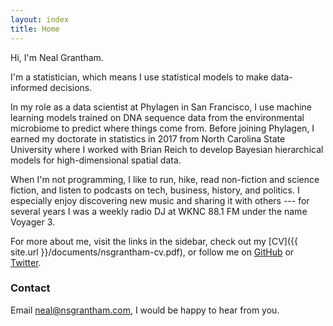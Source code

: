 ```yaml
---
layout: index
title: Home
---
```


Hi, I'm Neal Grantham.

I'm a statistician, which means I use statistical models to make data-informed decisions.

In my role as a data scientist at Phylagen in San Francisco, I use machine learning models trained on DNA sequence data from the environmental microbiome to predict where things come from. Before joining Phylagen, I earned my doctorate in statistics in 2017 from North Carolina State University where I worked with Brian Reich to develop Bayesian hierarchical models for high-dimensional spatial data.

When I'm not programming, I like to run, hike, read non-fiction and science fiction, and listen to podcasts on tech, business, history, and politics. I especially enjoy discovering new music and sharing it with others --- for several years I was a weekly radio DJ at WKNC 88.1 FM under the name Voyager 3.

For more about me, visit the links in the sidebar, check out my [CV]({{ site.url }}/documents/nsgrantham-cv.pdf), or follow me on [GitHub](http://github.com/nsgrantham) or [Twitter](http://twitter.com/nsgrantham).

### Contact

Email <a href="mailto:neal@nsgrantham.com">neal@nsgrantham.com</a>, I would be happy to hear from you.
